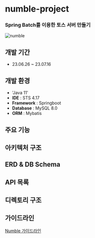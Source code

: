 # numble-project
### Spring Batch를 이용한 토스 서버 만들기
![numble](https://github.com/eunjin3481/numble-project/assets/111435676/141d1bde-636e-43af-8e5e-756469b78fd1)
## 개발 기간
* 23.06.26 ~ 23.07.16
## 개발 환경
- 'Java 11'
- **IDE** : STS 4.17
- **Framework** : Springboot
- **Database** : MySQL 8.0
- **ORM** : Mybatis
## 주요 기능

## 아키텍처 구조

## ERD & DB Schema

## API 목록

## 디렉토리 구조

## 가이드라인
<a href="https://thoughtful-arch-8c2.notion.site/Spring-Batch-42f2941e59d3428fbeded94587cca5ab"> Numble 가이드라인</a>
